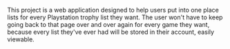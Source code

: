 This project is a web application designed to help users put into one place lists for every Playstation trophy list they want. The user won't have to keep going back to that page over and over again for every game they want, because every list they've ever had will be stored in their account, easily viewable.
